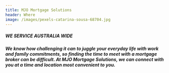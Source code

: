 ```yaml
---
title: MJO Mortgage Solutions
header: Where
image: /images/pexels-catarina-sousa-68704.jpg
---
```


##### **WE SERVICE AUSTRALIA WIDE**

##### We know how challenging it can to juggle your everyday life with work and family commitments, so finding the time to meet with a mortgage broker can be difficult. At MJO Mortgage Solutions, we can connect with you at a time and location most convenient to you.  

